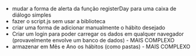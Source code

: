 - mudar a forma de alerta da função registerDay para uma caixa de diálogo simples
- fazer o script.js sem usar a biblioteca
- criar uma forma de adicionar manualmente o hábito desejado
- Criar um login para poder carregar os dados em qualquer navegador (provavelmente envolve um banco de dados) - MAIS COMPLEXO
- armazenar em Mês e Ano os hábitos (como pastas) - MAIS COMPLEXO